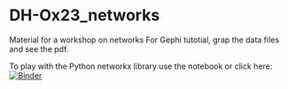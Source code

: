 # DH-Ox23_networks
Material for a workshop on networks
For Gephi tutotial, grap the data files and see the pdf.

To play with the Python networkx library use the notebook or click here:
[![Binder](https://mybinder.org/badge_logo.svg)](https://mybinder.org/v2/gh/LozRiviera/DH-Ox23_networks/HEAD)


